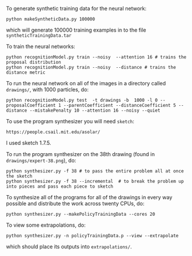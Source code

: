

To generate synthetic training data for the neural network:
```
python makeSyntheticData.py 100000
```
which will generate 100000 training examples in to the file `syntheticTrainingData.tar`

To train the neural networks:
```
python recognitionModel.py train --noisy  --attention 16 # trains the proposal distribution
python recognitionModel.py train --noisy  --distance # trains the distance metric
```

To run the neural network on all of the images in a directory called `drawings/`, with 1000 particles, do:
```
python recognitionModel.py test  -t drawings -b  1000 -l 0 --proposalCoefficient 1 --parentCoefficient --distanceCoefficient 5 --distance --mistakePenalty 10 --attention 16 --noisy --quiet
```

To use the program synthesizer you will need `sketch`:
```
https://people.csail.mit.edu/asolar/
```
I used sketch 1.7.5.

To run the program synthesizer on the 38th drawing (found in `drawings/expert-38.png`), do:
```
python synthesizer.py -f 38 # to pass the entire problem all at once the sketch
python synthesizer.py -f 38 --incremental  # to break the problem up into pieces and pass each piece to sketch
```

To synthesize all of the programs for all of the drawings in every way possible and distribute the work across twenty CPUs, do:
```
python synthesizer.py --makePolicyTrainingData --cores 20
```

To view some extrapolations, do:
```
python synthesizer.py -n policyTrainingData.p --view --extrapolate
```
which should place its outputs into `extrapolations/`.
